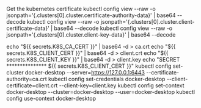 Get the kubernetes certificate
kubectl config view --raw -o jsonpath='{.clusters[0].cluster.certificate-authority-data}' | base64 --decode
kubectl config view --raw -o jsonpath='{.clusters[0].cluster.client-certificate-data}' | base64 --decode
kubectl config view --raw -o jsonpath='{.clusters[0].cluster.client-key-data}' | base64 --decode


echo "${{ secrets.K8S_CA_CERT }}" | base64 -d > ca.crt
echo "${{ secrets.K8S_CLIENT_CERT }}" | base64 -d > client.crt
echo "${{ secrets.K8S_CLIENT_KEY }}" | base64 -d > client.key
echo "SECRET *************** ${{ secrets.K8S_CLIENT_CERT }}" 
kubectl config set-cluster docker-desktop --server=https://127.0.0.1:6443 --certificate-authority=ca.crt
kubectl config set-credentials docker-desktop --client-certificate=client.crt --client-key=client.key
kubectl config set-context docker-desktop --cluster=docker-desktop --user=docker-desktop
kubectl config use-context docker-desktop